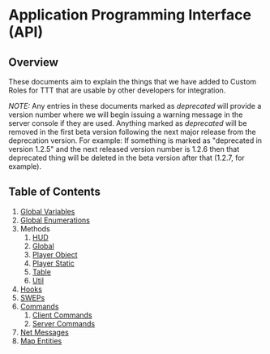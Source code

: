 # Application Programming Interface (API)
## Overview
These documents aim to explain the things that we have added to Custom Roles for TTT that are usable by other developers for integration.

*NOTE:* Any entries in these documents marked as *deprecated* will provide a version number where we will begin issuing a warning message in the server console if they are used. Anything marked as *deprecated* will be removed in the first beta version following the next major release from the deprecation version. For example: If something is marked as "deprecated in version 1.2.5" and the next released version number is 1.2.6 then that deprecated thing will be deleted in the beta version after that (1.2.7, for example).

## Table of Contents
1. [Global Variables](API/GLOBAL_VARIABLES.md)
1. [Global Enumerations](API/GLOBAL_ENUMERATIONS.md)
1. Methods
   1. [HUD](API/METHODS_HUD.md)
   1. [Global](API/METHODS_GLOBAL.md)
   1. [Player Object](API/METHODS_PLAYER_OBJECT.md)
   1. [Player Static](API/METHODS_PLAYER_STATIC.md)
   1. [Table](API/METHODS_TABLE.md)
   1. [Util](API/METHODS_UTIL.md)
1. [Hooks](API/HOOKS.md)
1. [SWEPs](API/SWEPS.md)
1. [Commands](API/COMMANDS.md)
   1. [Client Commands](API/COMMANDS.md#client-commands)
   1. [Server Commands](API/COMMANDS.md#server-commands)
1. [Net Messages](API/NET_MESSAGES.md)
1. [Map Entities](API/MAP_ENTITIES.md)